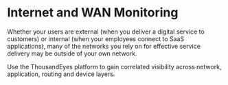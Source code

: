 # Internet and WAN Monitoring

Whether your users are external (when you deliver a digital service to customers) or internal (when your employees connect to SaaS applications), many of the networks you rely on for effective service delivery may be outside of your own network.

Use the ThousandEyes platform to gain correlated visibility across network, application, routing and device layers.
